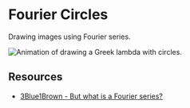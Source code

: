 # Fourier Circles

Drawing images using Fourier series.

![Animation of drawing a Greek lambda with
circles.](./images/demo.gif)

## Resources

 - [3Blue1Brown - But what is a Fourier
   series?](https://www.youtube.com/watch?v=r6sGWTCMz2k)
